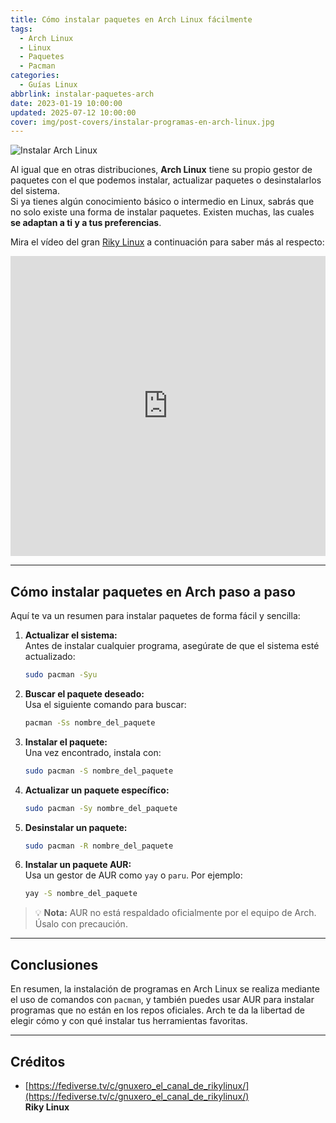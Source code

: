 ```yaml
---
title: Cómo instalar paquetes en Arch Linux fácilmente
tags:
  - Arch Linux
  - Linux
  - Paquetes
  - Pacman
categories:
  - Guías Linux
abbrlink: instalar-paquetes-arch
date: 2023-01-19 10:00:00
updated: 2025-07-12 10:00:00
cover: img/post-covers/instalar-programas-en-arch-linux.jpg
---
```


![Instalar Arch Linux](/blog/img/post-covers/instalar-programas-en-arch-linux.jpg)

Al igual que en otras distribuciones, **Arch Linux** tiene su propio gestor de paquetes con el que podemos instalar, actualizar paquetes o desinstalarlos del sistema.  
Si ya tienes algún conocimiento básico o intermedio en Linux, sabrás que no solo existe una forma de instalar paquetes. Existen muchas, las cuales **se adaptan a ti y a tus preferencias**.

Mira el vídeo del gran [Riky Linux](https://fediverse.tv/c/gnuxero_el_canal_de_rikylinux/) a continuación para saber más al respecto:

<!-- more -->

<iframe
  title="Compilado, binario, yay, helper,  otras maneras de instalar programas en distribuciones Arch o derivadas!"
  width="100%"
  height="480"
  src="https://fediverse.tv/videos/embed/36f37bf3-6f02-43f6-b1f3-83066f45bd15?autoplay=1&amp;warningTitle=0&amp;peertubeLink=0"
  frameborder="0"
  allowfullscreen
  sandbox="allow-same-origin allow-scripts allow-popups"
></iframe>

---

## Cómo instalar paquetes en Arch paso a paso

Aquí te va un resumen para instalar paquetes de forma fácil y sencilla:

1. **Actualizar el sistema:**  
   Antes de instalar cualquier programa, asegúrate de que el sistema esté actualizado:  
   ```bash
   sudo pacman -Syu
   ```

2. **Buscar el paquete deseado:**  
   Usa el siguiente comando para buscar:  
   ```bash
   pacman -Ss nombre_del_paquete
   ```

3. **Instalar el paquete:**  
   Una vez encontrado, instala con:  
   ```bash
   sudo pacman -S nombre_del_paquete
   ```

4. **Actualizar un paquete específico:**  
   ```bash
   sudo pacman -Sy nombre_del_paquete
   ```

5. **Desinstalar un paquete:**  
   ```bash
   sudo pacman -R nombre_del_paquete
   ```

6. **Instalar un paquete AUR:**  
   Usa un gestor de AUR como `yay` o `paru`. Por ejemplo:  
   ```bash
   yay -S nombre_del_paquete
   ```

> 💡 **Nota:** AUR no está respaldado oficialmente por el equipo de Arch. Úsalo con precaución.

---

## Conclusiones

En resumen, la instalación de programas en Arch Linux se realiza mediante el uso de comandos con `pacman`, y también puedes usar AUR para instalar programas que no están en los repos oficiales. Arch te da la libertad de elegir cómo y con qué instalar tus herramientas favoritas.

---

## Créditos

- [https://fediverse.tv/c/gnuxero_el_canal_de_rikylinux/](https://fediverse.tv/c/gnuxero_el_canal_de_rikylinux/)  
  **Riky Linux**